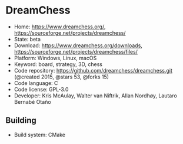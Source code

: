 # DreamChess

- Home: https://www.dreamchess.org/, https://sourceforge.net/projects/dreamchess/
- State: beta
- Download: https://www.dreamchess.org/downloads, https://sourceforge.net/projects/dreamchess/files/
- Platform: Windows, Linux, macOS
- Keyword: board, strategy, 3D, chess
- Code repository: https://github.com/dreamchess/dreamchess.git (@created 2015, @stars 53, @forks 15)
- Code language: C
- Code license: GPL-3.0
- Developer: Kris McAulay, Walter van Niftrik, Allan Nordhøy, Lautaro Bernabé Otaño

## Building

- Build system: CMake
